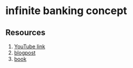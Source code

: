 # infinite banking concept
## Resources
1. [YouTube link](https://youtu.be/WFUo5VCQYJs)
2. [blogpost](https://labradorlending.com/blog/2020/10/27/how-to-use-infinite-banking-to-fund-your-note-business)
3. [book](https://www.amazon.com/dp/B0080K8EL4/ref=cm_sw_r_cp_apa_glt_6PJH4YVF4ZA3MFZP9M3B)
